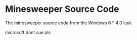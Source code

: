 # Minesweeper Source Code
The minesweeper source code from the Windows NT 4.0 leak




microsoft dont sue pls

